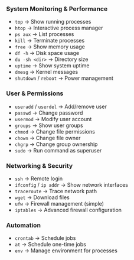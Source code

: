 ### **System Monitoring & Performance**
- `top` → Show running processes  
- `htop` → Interactive process manager  
- `ps aux` → List processes  
- `kill` → Terminate processes  
- `free` → Show memory usage  
- `df -h` → Disk space usage  
- `du -sh <dir>` → Directory size  
- `uptime` → Show system uptime  
- `dmesg` → Kernel messages  
- `shutdown` / `reboot` → Power management  

### **User & Permissions**
- `useradd` / `userdel` → Add/remove user  
- `passwd` → Change password  
- `usermod` → Modify user account  
- `groups` → Show user groups  
- `chmod` → Change file permissions  
- `chown` → Change file owner  
- `chgrp` → Change group ownership  
- `sudo` → Run command as superuser  

### **Networking & Security**
- `ssh` → Remote login  
- `ifconfig` / `ip addr` → Show network interfaces  
- `traceroute` → Trace network path  
- `wget` → Download files  
- `ufw` → Firewall management (simple)  
- `iptables` → Advanced firewall configuration  

### **Automation**
- `crontab` → Schedule jobs  
- `at` → Schedule one-time jobs  
- `env` → Manage environment for processes  
